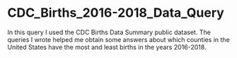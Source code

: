 # CDC_Births_2016-2018_Data_Query

In this query I used the CDC Births Data Summary public dataset. The queries I wrote helped me obtain some answers about which counties in the United States have the most and least births in the years 2016-2018.
